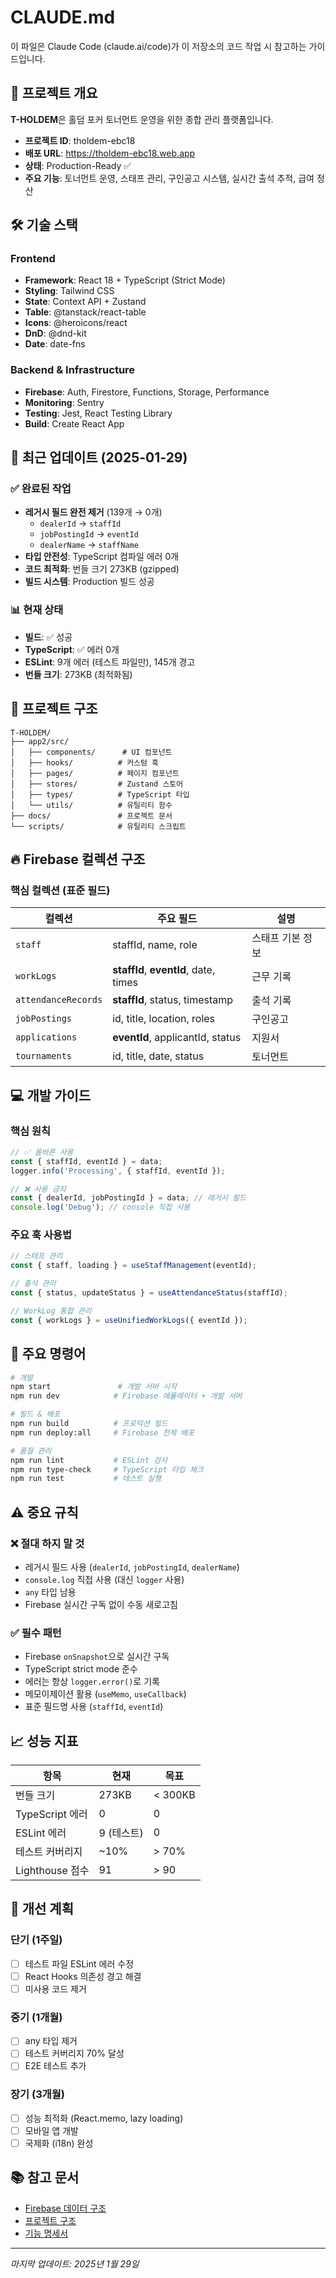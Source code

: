 # CLAUDE.md

이 파일은 Claude Code (claude.ai/code)가 이 저장소의 코드 작업 시 참고하는 가이드입니다.

## 📌 프로젝트 개요

**T-HOLDEM**은 홀덤 포커 토너먼트 운영을 위한 종합 관리 플랫폼입니다.

- **프로젝트 ID**: tholdem-ebc18
- **배포 URL**: https://tholdem-ebc18.web.app
- **상태**: Production-Ready ✅
- **주요 기능**: 토너먼트 운영, 스태프 관리, 구인공고 시스템, 실시간 출석 추적, 급여 정산

## 🛠️ 기술 스택

### Frontend
- **Framework**: React 18 + TypeScript (Strict Mode)
- **Styling**: Tailwind CSS
- **State**: Context API + Zustand
- **Table**: @tanstack/react-table
- **Icons**: @heroicons/react
- **DnD**: @dnd-kit
- **Date**: date-fns

### Backend & Infrastructure
- **Firebase**: Auth, Firestore, Functions, Storage, Performance
- **Monitoring**: Sentry
- **Testing**: Jest, React Testing Library
- **Build**: Create React App

## 🚀 최근 업데이트 (2025-01-29)

### ✅ 완료된 작업
- **레거시 필드 완전 제거** (139개 → 0개)
  - `dealerId` → `staffId`
  - `jobPostingId` → `eventId`
  - `dealerName` → `staffName`
- **타입 안전성**: TypeScript 컴파일 에러 0개
- **코드 최적화**: 번들 크기 273KB (gzipped)
- **빌드 시스템**: Production 빌드 성공

### 📊 현재 상태
- **빌드**: ✅ 성공
- **TypeScript**: ✅ 에러 0개
- **ESLint**: 9개 에러 (테스트 파일만), 145개 경고
- **번들 크기**: 273KB (최적화됨)

## 📁 프로젝트 구조

```
T-HOLDEM/
├── app2/src/
│   ├── components/      # UI 컴포넌트
│   ├── hooks/          # 커스텀 훅
│   ├── pages/          # 페이지 컴포넌트
│   ├── stores/         # Zustand 스토어
│   ├── types/          # TypeScript 타입
│   └── utils/          # 유틸리티 함수
├── docs/               # 프로젝트 문서
└── scripts/            # 유틸리티 스크립트
```

## 🔥 Firebase 컬렉션 구조

### 핵심 컬렉션 (표준 필드)
| 컬렉션 | 주요 필드 | 설명 |
|--------|-----------|------|
| `staff` | staffId, name, role | 스태프 기본 정보 |
| `workLogs` | **staffId**, **eventId**, date, times | 근무 기록 |
| `attendanceRecords` | **staffId**, status, timestamp | 출석 기록 |
| `jobPostings` | id, title, location, roles | 구인공고 |
| `applications` | **eventId**, applicantId, status | 지원서 |
| `tournaments` | id, title, date, status | 토너먼트 |

## 💻 개발 가이드

### 핵심 원칙
```typescript
// ✅ 올바른 사용
const { staffId, eventId } = data;
logger.info('Processing', { staffId, eventId });

// ❌ 사용 금지
const { dealerId, jobPostingId } = data; // 레거시 필드
console.log('Debug'); // console 직접 사용
```

### 주요 훅 사용법
```typescript
// 스태프 관리
const { staff, loading } = useStaffManagement(eventId);

// 출석 관리
const { status, updateStatus } = useAttendanceStatus(staffId);

// WorkLog 통합 관리
const { workLogs } = useUnifiedWorkLogs({ eventId });
```

## 📝 주요 명령어

```bash
# 개발
npm start               # 개발 서버 시작
npm run dev            # Firebase 에뮬레이터 + 개발 서버

# 빌드 & 배포
npm run build          # 프로덕션 빌드
npm run deploy:all     # Firebase 전체 배포

# 품질 관리
npm run lint           # ESLint 검사
npm run type-check     # TypeScript 타입 체크
npm run test           # 테스트 실행
```

## ⚠️ 중요 규칙

### ❌ 절대 하지 말 것
- 레거시 필드 사용 (`dealerId`, `jobPostingId`, `dealerName`)
- `console.log` 직접 사용 (대신 `logger` 사용)
- `any` 타입 남용
- Firebase 실시간 구독 없이 수동 새로고침

### ✅ 필수 패턴
- Firebase `onSnapshot`으로 실시간 구독
- TypeScript strict mode 준수
- 에러는 항상 `logger.error()`로 기록
- 메모이제이션 활용 (`useMemo`, `useCallback`)
- 표준 필드명 사용 (`staffId`, `eventId`)

## 📈 성능 지표

| 항목 | 현재 | 목표 |
|------|------|------|
| 번들 크기 | 273KB | < 300KB |
| TypeScript 에러 | 0 | 0 |
| ESLint 에러 | 9 (테스트) | 0 |
| 테스트 커버리지 | ~10% | > 70% |
| Lighthouse 점수 | 91 | > 90 |

## 🔧 개선 계획

### 단기 (1주일)
- [ ] 테스트 파일 ESLint 에러 수정
- [ ] React Hooks 의존성 경고 해결
- [ ] 미사용 코드 제거

### 중기 (1개월)
- [ ] any 타입 제거
- [ ] 테스트 커버리지 70% 달성
- [ ] E2E 테스트 추가

### 장기 (3개월)
- [ ] 성능 최적화 (React.memo, lazy loading)
- [ ] 모바일 앱 개발
- [ ] 국제화 (i18n) 완성

## 📚 참고 문서

- [Firebase 데이터 구조](docs/FIREBASE_DATA_FLOW.md)
- [프로젝트 구조](docs/PROJECT_STRUCTURE.md)
- [기능 명세서](docs/T-HOLDEM_기능명세서.md)

---

*마지막 업데이트: 2025년 1월 29일*